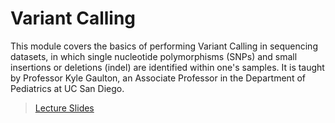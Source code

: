 # Variant Calling
This module covers the basics of performing Variant Calling in sequencing datasets, in which single nucleotide polymorphisms (SNPs) and small insertions or deletions (indel) are identified within one's samples. It is taught by Professor Kyle Gaulton, an Associate Professor in the Department of Pediatrics at UC San Diego.

> [Lecture Slides](https://docs.google.com/presentation/d/1xTcNESJPAe8v7L2HBtcsGQUPMkvqnlsnOEGaFO433Tw/edit?usp=sharing)
